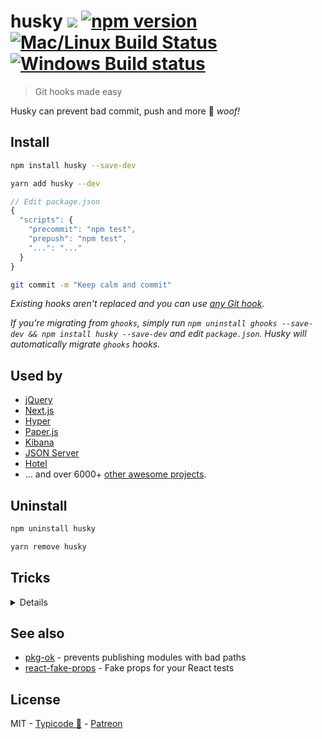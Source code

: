 # husky [![](http://img.shields.io/npm/dm/husky.svg?style=flat)](https://www.npmjs.org/package/husky) [![npm version](https://badge.fury.io/js/husky.svg)](https://www.npmjs.com/package/husky) [![Mac/Linux Build Status](https://img.shields.io/travis/typicode/husky/master.svg?label=Mac%20OSX%20%26%20Linux)](https://travis-ci.org/typicode/husky) [![Windows Build status](https://img.shields.io/appveyor/ci/typicode/husky/master.svg?label=Windows)](https://ci.appveyor.com/project/typicode/husky/branch/master)

> Git hooks made easy

Husky can prevent bad commit, push and more :dog: _woof!_

## Install

```sh
npm install husky --save-dev
```

```sh
yarn add husky --dev
```

```javascript
// Edit package.json
{
  "scripts": {
    "precommit": "npm test",
    "prepush": "npm test",
    "...": "..."
  }
}
```

```bash
git commit -m "Keep calm and commit"
```

_Existing hooks aren't replaced and you can use [any Git hook](HOOKS.md)._

_If you're migrating from `ghooks`, simply run `npm uninstall ghooks --save-dev && npm install husky --save-dev` and edit `package.json`. Husky will automatically migrate `ghooks` hooks._

## Used by

* [jQuery](https://github.com/jquery/jquery)
* [Next.js](https://github.com/zeit/next.js)
* [Hyper](https://github.com/zeit/hyper)
* [Paper.js](https://github.com/paperjs/paper.js)
* [Kibana](https://github.com/elastic/kibana)
* [JSON Server](https://github.com/typicode/json-server)
* [Hotel](https://github.com/typicode/hotel)
* ... and over 6000+ [other awesome projects](https://libraries.io/npm/husky/dependent-repositories).

## Uninstall

```sh
npm uninstall husky
```

```sh
yarn remove husky
```

## Tricks

<details>

### Debug hooks easily

If you need to debug hooks, simply use `npm run <script-name>`. For example:

```bash
npm run precommit
```

### Git GUI clients support

If you've installed Node using the [standard installer](https://nodejs.org/en/), [nvm](https://github.com/creationix/nvm) or [homebrew](http://brew.sh/), Git hooks will be executed in GUI applications.

### Working with multiple version of Node

If [`nvm`](https://github.com/creationix/nvm) is installed, husky will try to use the `default`/`current` installed Node version or use the project `.nvmrc`.

**Tip** to use the system-installed version of node, `nvm` provides a [`system`](https://github.com/creationix/nvm#system-version-of-node) alias

### Accessing Git params

Git params can be found in `GIT_PARAMS` environment variable.

### Setting a different log level

By default, husky will run scripts using `--silent` to make the output more readable. If you want to override this, simply pass a different log level to your scripts:

```json
"precommit": "npm run some-script -q"
```

_`-q/--quiet` is equivalent to `--loglevel warn` which is npm default log level._

### Git submodule and subtree support

Yes

### Cygwin support

Yes

### Yarn support

Please use `yarn` `v0.24+`

</details>

## See also

* [pkg-ok](https://github.com/typicode/pkg-ok) - prevents publishing modules with bad paths
* [react-fake-props](https://github.com/typicode/react-fake-props) - Fake props for your React tests

## License

MIT - [Typicode :cactus:](https://github.com/typicode) - [Patreon](https://www.patreon.com/typicode)
